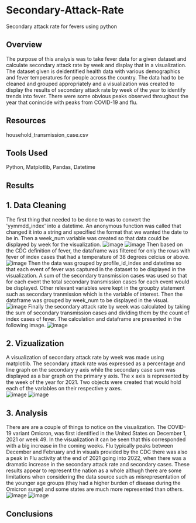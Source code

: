 # Secondary-Attack-Rate
Secondary attack rate for fevers using python

## Overview
The purpose of this analysis was to take fever data for a given dataset and calculate secondary attack rate by week and display that in a visualization.  The dataset given is deidentified health data with various demographics and fever temperatures for people across the country.  The data had to be cleaned and grouped appropriately and a visualization was created to display the results of secondary attack rate by week of the year to identify trends into fever.  There were some obvious peaks observed throughout the year that conincide with peaks from COVID-19 and flu.

## Resources
household_transmission_case.csv

## Tools Used
Python, Matplotlib, Pandas, Datetime

## Results
## 1.  Data Cleaning
The first thing that needed to be done to was to convert the 'yymmdd_index' into a datetime.  An anonymous function was called that changed it into a string and specified the format that we wanted the date to be in.  Then a week_num variable was created so that data could be displayed by week for the visualization.
![image](https://user-images.githubusercontent.com/88444529/160429046-8b21bd2f-d15b-4798-a294-23a0d9998bc7.png)
![image](https://user-images.githubusercontent.com/88444529/160429067-fee5934d-e0fa-4812-9e1e-929116a4d5e7.png)
Then based on the CDC definition of fever, the dataframe was filtered for only the rows with fever of index cases that had a temperature of 38 degrees celcius or above. 
![image](https://user-images.githubusercontent.com/88444529/160429286-eabbb870-2fe4-4bcb-9bee-9121c42e7cd0.png)
Then the data was grouped by profile_id_index and datetime so that each event of fever was captured in the dataset to be displayed in the visualization.  A sum of the secondary transmission cases was used so that for each event the total secondary transmission cases for each event would be displayed.  Other relevant variables were kept in the groupby statement such as secondary tranmission which is the variable of interest.  Then the dataframe was grouped by week_num to be displayed in the visual.  ![image](https://user-images.githubusercontent.com/88444529/160429881-09be7b11-56ef-49ca-ac74-938dfc633d27.png)
Finally the secondary attack rate by week was calculated by taking the sum of secondary transmission cases and dividing them by the count of index cases of fever.  The calculation and dataframe are presented in the following image.
![image](https://user-images.githubusercontent.com/88444529/160430414-18683a60-140e-4ef9-9f28-c6db126632e9.png)
## 2.  Vizualization
A visualization of secondary attack rate by week was made using matplotlib.  The secondary attack rate was expressed as a percentage and line graph on the secondary y axis while the secondary case sum was displayed as a bar graph on the primary y axis.  The x axis is represented by the week of the year for 2021.  Two objects were created that would hold each of the variables on their respective y axes.  
![image](https://user-images.githubusercontent.com/88444529/160432317-9e4e5dd9-eb52-474f-9e06-69271602940b.png)
![image](https://user-images.githubusercontent.com/88444529/160432357-2f13da73-d363-4a6a-8d7e-93615ab1e6d4.png)

## 3.  Analysis
There are are a couple of things to notice on the visualization.  The COVID-19 variant Omicron, was first identified in the United States on December 1, 2021 or week 49.  In the visualization it can be seen that this corresponded with a big increase in the coming weeks.  Flu typically peaks between December and February and in visuals provided by the CDC there was also a peak in Flu activity at the end of 2021 going into 2022, when there was a dramatic increase in the secondary attack rate and secondary cases.  These results appear to represent the nation as a whole althugh there are some limitations when considering the data source such as misrepresentation of the younger age groups (they had a higher burden of disease during the Omicron surge) and some states are much more represented than others.
![image](https://user-images.githubusercontent.com/88444529/160433525-5d377411-3d24-407f-89b0-2281f21532e6.png)
![image](https://user-images.githubusercontent.com/88444529/160433541-41c39ae9-fe9d-4a14-9332-0ed5ebbc2b8c.png)


## Conclusions

